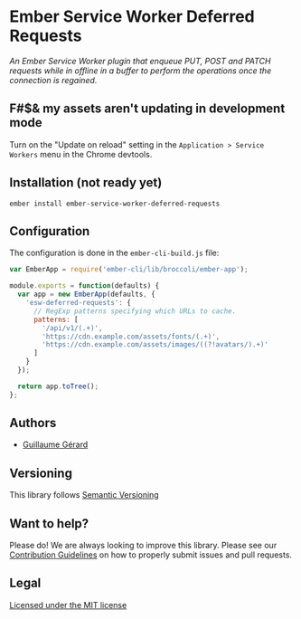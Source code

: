# Ember Service Worker Deferred Requests

_An Ember Service Worker plugin that enqueue PUT, POST and PATCH requests while in offline in a buffer to perform the operations once the connection is regained._

## F#$& my assets aren't updating in development mode

Turn on the "Update on reload" setting in the `Application > Service Workers`
menu in the Chrome devtools.

## Installation (not ready yet)

```
ember install ember-service-worker-deferred-requests
```

## Configuration

The configuration is done in the `ember-cli-build.js` file:

```js
var EmberApp = require('ember-cli/lib/broccoli/ember-app');

module.exports = function(defaults) {
  var app = new EmberApp(defaults, {
    'esw-deferred-requests': {
      // RegExp patterns specifying which URLs to cache.
      patterns: [
        '/api/v1/(.+)',
        'https://cdn.example.com/assets/fonts/(.+)',
        'https://cdn.example.com/assets/images/((?!avatars/).+)'
      ]
    }
  });

  return app.toTree();
};
```

## Authors

* [Guillaume Gérard](http://twitter.com/ggerard88)

## Versioning

This library follows [Semantic Versioning](http://semver.org)

## Want to help?

Please do! We are always looking to improve this library. Please see our
[Contribution Guidelines](https://github.com/dockyard/ember-service-worker-index/blob/master/CONTRIBUTING.md)
on how to properly submit issues and pull requests.

## Legal

[Licensed under the MIT license](http://www.opensource.org/licenses/mit-license.php)

